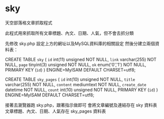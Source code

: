 # sky
天空部落格文章抓取程式

此程式用來抓取所有文章標題、內文、日期、人氣，但不會去抓分類

先修改 sky.php 設定上方的網址以及MySQL資料庫的相關設定
然後分建立兩個資料表：

CREATE TABLE `sky` (
  `id` int(11) unsigned NOT NULL,
  `link` varchar(255) NOT NULL,
  `page` tinyint(3) unsigned NOT NULL,
  `ok` enum('0','1') NOT NULL,
  PRIMARY KEY (`id`)
) ENGINE=MyISAM DEFAULT CHARSET=utf8;

CREATE TABLE `sky_pages` (
  `id` int(10) unsigned NOT NULL,
  `title` varchar(255) NOT NULL,
  `content` mediumtext NOT NULL,
  `create_date` datetime NOT NULL,
  `count` int(10) unsigned NOT NULL,
  PRIMARY KEY (`id`)
) ENGINE=MyISAM DEFAULT CHARSET=utf8;

接著去瀏覽器跑 sky.php，跟著指示做即可
會將文章編號及連結存在 sky 資料表
文章標題、內文、日期、人氣存在 sky_pages 資料表

